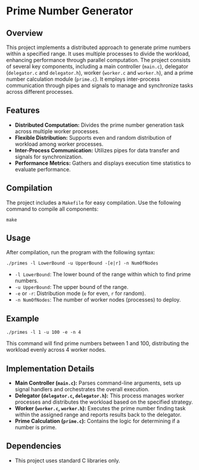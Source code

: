 # Prime Number Generator

## Overview

This project implements a distributed approach to generate prime numbers within a specified range. It uses multiple processes to divide the workload, enhancing performance through parallel computation. The project consists of several key components, including a main controller (`main.c`), delegator (`delegator.c` and `delegator.h`), worker (`worker.c` and `worker.h`), and a prime number calculation module (`prime.c`). It employs inter-process communication through pipes and signals to manage and synchronize tasks across different processes.

## Features

- **Distributed Computation:** Divides the prime number generation task across multiple worker processes.
- **Flexible Distribution:** Supports even and random distribution of workload among worker processes.
- **Inter-Process Communication:** Utilizes pipes for data transfer and signals for synchronization.
- **Performance Metrics:** Gathers and displays execution time statistics to evaluate performance.

## Compilation

The project includes a `Makefile` for easy compilation. Use the following command to compile all components:

 ``` make ```


## Usage

After compilation, run the program with the following syntax:

 ``` ./primes -l LowerBound -u UpperBound -[e|r] -n NumOfNodes ```


- `-l LowerBound`: The lower bound of the range within which to find prime numbers.
- `-u UpperBound`: The upper bound of the range.
- `-e` or `-r`: Distribution mode (`e` for even, `r` for random).
- `-n NumOfNodes`: The number of worker nodes (processes) to deploy.

## Example

 ``` ./primes -l 1 -u 100 -e -n 4 ```


This command will find prime numbers between 1 and 100, distributing the workload evenly across 4 worker nodes.

## Implementation Details

- **Main Controller (`main.c`):** Parses command-line arguments, sets up signal handlers and orchestrates the overall execution.
- **Delegator (`delegator.c`, `delegator.h`):** This process manages worker processes and distributes the workload based on the specified strategy.
- **Worker (`worker.c`, `worker.h`):** Executes the prime number finding task within the assigned range and reports results back to the delegator.
- **Prime Calculation (`prime.c`):** Contains the logic for determining if a number is prime.

## Dependencies

- This project uses standard C libraries only.


